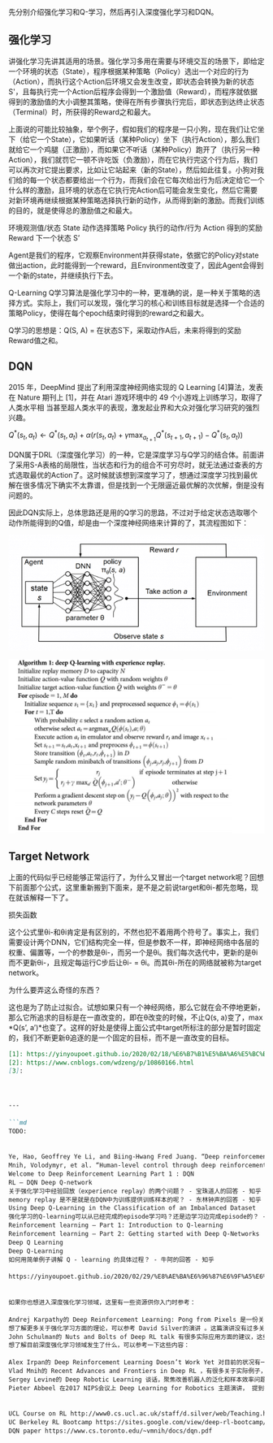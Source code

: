 

<!--
 * @version:
 * @Author:  StevenJokess https://github.com/StevenJokess
 * @Date: 2020-10-05 20:52:13
 * @LastEditors:  StevenJokess https://github.com/StevenJokess
 * @LastEditTime: 2020-10-17 15:32:40
 * @Description:
 * @TODO::
 * @Reference:https://yinyoupoet.github.io/2020/02/18/%E6%B7%B1%E5%BA%A6%E5%BC%BA%E5%8C%96%E5%AD%A6%E4%B9%A0%E4%B9%8B%E6%B7%B1%E5%BA%A6Q%E7%BD%91%E7%BB%9CDQN%E8%AF%A6%E8%A7%A3/#%E5%BC%BA%E5%8C%96%E5%AD%A6%E4%B9%A0
-->



先分别介绍强化学习和Q-学习，然后再引入深度强化学习和DQN。

## 强化学习

讲强化学习先讲其适用的场景。强化学习多用在需要与环境交互的场景下，即给定一个环境的状态（State），程序根据某种策略（Policy）选出一个对应的行为（Action），而执行这个Action后环境又会发生改变，即状态会转换为新的状态S'，且每执行完一个Action后程序会得到一个激励值（Reward），而程序就依据得到的激励值的大小调整其策略，使得在所有步骤执行完后，即状态到达终止状态（Terminal）时，所获得的Reward之和最大。

上面说的可能比较抽象，举个例子，假如我们的程序是一只小狗，现在我们让它坐下（给它一个State），它如果听话（某种Policy）坐下（执行Action），那么我们就给它一个鸡腿（正激励），而如果它不听话（某种Policy）跑开了（执行另一种Action），我们就罚它一顿不许吃饭（负激励），而在它执行完这个行为后，我们可以再次对它提出要求，比如让它站起来（新的State），然后如此往复。小狗对我们给的每一个状态都要给出一个行为，而我们会在它每次给出行为后决定给它一个什么样的激励，且环境的状态在它执行完Action后可能会发生变化，然后它需要对新环境再继续根据某种策略选择执行新的动作，从而得到新的激励。而我们训练的目的，就是使得总的激励值之和最大。

环境观测值/状态 State
动作选择策略 Policy
执行的动作/行为 Action
得到的奖励 Reward
下一个状态 S’

Agent是我们的程序，它观察Environment并获得state，依据它的Policy对state做出action，此时能得到一个reward，且Environment改变了，因此Agent会得到一个新的state，并继续执行下去。


Q-Learning
Q学习算法是强化学习中的一种，更准确的说，是一种关于策略的选择方式。实际上，我们可以发现，强化学习的核心和训练目标就是选择一个合适的策略Policy，使得在每个epoch结束时得到的reward之和最大。

Q学习的思想是：Q(S, A) = 在状态S下，采取动作A后，未来将得到的奖励Reward值之和。


## DQN

2015 年，DeepMind 提出了利用深度神经网络实现的 Q Learning [4]算法，发表在 Nature 期刊上 [1]，并在 Atari 游戏环境中的 49 个小游戏上训练学习，取得了人类水平相 当甚至超人类水平的表现，激发起业界和大众对强化学习研究的强烈兴趣。

$Q^{*}\left(s_{t}, a_{t}\right) \leftarrow Q^{*}\left(s_{t}, a_{t}\right)+\alpha\left(r\left(s_{t}, a_{t}\right)+\gamma \max _{a_{t+1}} Q^{*}\left(s_{t+1}, a_{t+1}\right)-Q^{*}\left(s_{t}, a_{t}\right)\right)$

DQN属于DRL（深度强化学习）的一种，它是深度学习与Q学习的结合体。前面讲了采用S-A表格的局限性，当状态和行为的组合不可穷尽时，就无法通过查表的方式选取最优的Action了。这时候就该想到深度学习了，想通过深度学习找到最优解在很多情况下确实不太靠谱，但是找到一个无限逼近最优解的次优解，倒是没有问题的。

因此DQN实际上，总体思路还是用的Q学习的思路，不过对于给定状态选取哪个动作所能得到的Q值，却是由一个深度神经网络来计算的了，其流程图如下：

![DQN](img\DQN.png)

![DQN_alg](img\DQN_alg.png)


## Target Network

上面的代码似乎已经能够正常运行了，为什么又冒出一个target network呢？回想下前面那个公式，这里重新搬到下面来，是不是之前说target和θi-都先忽略，现在就该解释一下了。


损失函数

这个公式里θi-和θi肯定是有区别的，不然也犯不着用两个符号了。事实上，我们需要设计两个DNN，它们结构完全一样，但是参数不一样，即神经网络中各层的权重、偏置等，一个的参数是θi-，而另一个是θi。我们每次迭代中，更新的是θi而不更新θi-，且规定每运行C步后让θi- = θi。而其θi-所在的网络就被称为target network。

为什么要弄这么奇怪的东西？

这也是为了防止过拟合。试想如果只有一个神经网络，那么它就在会不停地更新，那么它所追求的目标是在一直改变的，即在θ改变的时候，不止Q(s, a)变了，max *Q(s’, a’)*也变了。这样的好处是使得上面公式中target所标注的部分是暂时固定的，我们不断更新θ追逐的是一个固定的目标，而不是一直改变的目标。

```md
[1]: https://yinyoupoet.github.io/2020/02/18/%E6%B7%B1%E5%BA%A6%E5%BC%BA%E5%8C%96%E5%AD%A6%E4%B9%A0%E4%B9%8B%E6%B7%B1%E5%BA%A6Q%E7%BD%91%E7%BB%9CDQN%E8%AF%A6%E8%A7%A3/#%E5%BC%BA%E5%8C%96%E5%AD%A6%E4%B9%A0
[2]: https://www.cnblogs.com/wdzeng/p/10860166.html
[3]:



---

```md
TODO:


Ye, Hao, Geoffrey Ye Li, and Biing-Hwang Fred Juang. “Deep reinforcement learning based resource allocation for V2V communications.” IEEE Transactions on Vehicular Technology 68.4 (2019): 3163-3173.
Mnih, Volodymyr, et al. “Human-level control through deep reinforcement learning.” Nature 518.7540 (2015): 529-533.
Welcome to Deep Reinforcement Learning Part 1 : DQN
RL — DQN Deep Q-network
关于强化学习中经验回放（experience replay）的两个问题？ - 宝珠道人的回答 - 知乎
memory replay 是不是就是在DQN中为训练提供训练样本的呢？ - 东林钟声的回答 - 知乎
Using Deep Q-Learning in the Classification of an Imbalanced Dataset
强化学习的Q-learning可以从已经完成的episode学习吗？还是边学习边完成episode的？ - 郭祥昊的回答 - 知乎
Reinforcement learning – Part 1: Introduction to Q-learning
Reinforcement learning – Part 2: Getting started with Deep Q-Networks
Deep Q Learning
Deep Q-Learning
如何用简单例子讲解 Q - learning 的具体过程？ - 牛阿的回答 - 知乎

https://yinyoupoet.github.io/2020/02/29/%E8%AE%BA%E6%96%87%E6%9F%A5%E6%96%B0/#%E5%8F%82%E8%80%83%E8%AE%BA%E6%96%87


如果你也想进入深度强化学习领域，这里有一些资源供你入门时参考：

Andrej Karpathy的 Deep Reinforcement Learning: Pong from Pixels 是一份关于建立动机和直觉方面很好的介绍文章。
想了解更多关于强化学习方面的理论，可以参考 David Silver的演讲 。这篇演讲没有过多关于深度强化学习的内容（ 基于神经网络的强化学习 ），但至少教会了你很多词汇，帮助你理解相关论文。
John Schulman的 Nuts and Bolts of Deep RL talk 有很多实际应用方面的建议，这些问题你在后面都可能遇到。
想了解目前深度强化学习领域发生了什么，可以参考一下这些内容：

Alex Irpan的 Deep Reinforcement Learning Doesn’t Work Yet 对目前的状况有一个很好的概述。
Vlad Mnih的 Recent Advances and Frontiers in Deep RL ，有很多关于实际例子，用以解决 Alex 文章中提到的问题。
Sergey Levine的 Deep Robotic Learning 谈话，聚焦改善机器人的泛化和样本效率问题。
Pieter Abbeel 在2017 NIPS会议上 Deep Learning for Robotics 主题演讲， 提到很多最新的深度强化学习技术。


UCL Course on RL http://www0.cs.ucl.ac.uk/staff/d.silver/web/Teaching.html
UC Berkeley RL Bootcamp https://sites.google.com/view/deep-rl-bootcamp/lectures
DQN paper https://www.cs.toronto.edu/~vmnih/docs/dqn.pdf
```

